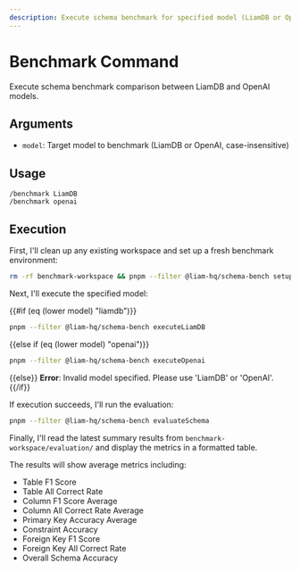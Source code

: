 ```yaml
---
description: Execute schema benchmark for specified model (LiamDB or OpenAI)
---
```


# Benchmark Command

Execute schema benchmark comparison between LiamDB and OpenAI models.

## Arguments
- `model`: Target model to benchmark (LiamDB or OpenAI, case-insensitive)

## Usage
```
/benchmark LiamDB
/benchmark openai
```

## Execution

First, I'll clean up any existing workspace and set up a fresh benchmark environment:

```bash
rm -rf benchmark-workspace && pnpm --filter @liam-hq/schema-bench setupWorkspace
```

Next, I'll execute the specified model:

{{#if (eq (lower model) "liamdb")}}
```bash
pnpm --filter @liam-hq/schema-bench executeLiamDB
```
{{else if (eq (lower model) "openai")}}
```bash
pnpm --filter @liam-hq/schema-bench executeOpenai
```
{{else}}
**Error**: Invalid model specified. Please use 'LiamDB' or 'OpenAI'.
{{/if}}

If execution succeeds, I'll run the evaluation:

```bash
pnpm --filter @liam-hq/schema-bench evaluateSchema
```

Finally, I'll read the latest summary results from `benchmark-workspace/evaluation/` and display the metrics in a formatted table.

The results will show average metrics including:
- Table F1 Score
- Table All Correct Rate
- Column F1 Score Average
- Column All Correct Rate Average
- Primary Key Accuracy Average
- Constraint Accuracy
- Foreign Key F1 Score
- Foreign Key All Correct Rate
- Overall Schema Accuracy
